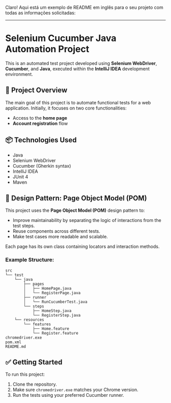 Claro! Aqui está um exemplo de README em inglês para o seu projeto com todas as informações solicitadas:

---

# Selenium Cucumber Java Automation Project

This is an automated test project developed using **Selenium WebDriver**, **Cucumber**, and **Java**, executed within the **IntelliJ IDEA** development environment.

## 📌 Project Overview

The main goal of this project is to automate functional tests for a web application.
Initially, it focuses on two core functionalities:

* Access to the **home page**
* **Account registration** flow

## 📦 Technologies Used

* Java
* Selenium WebDriver
* Cucumber (Gherkin syntax)
* IntelliJ IDEA
* JUnit 4
* Maven

## 📐 Design Pattern: Page Object Model (POM)

This project uses the **Page Object Model (POM)** design pattern to:

* Improve maintainability by separating the logic of interactions from the test steps.
* Reuse components across different tests.
* Make test cases more readable and scalable.

Each page has its own class containing locators and interaction methods.

### Example Structure:

```
src
└── test
    └── java
        ├── pages
        │   ├── HomePage.java
        │   └── RegisterPage.java
        ├── runner
        │   └── RunCucumberTest.java
        └── steps
            ├── HomeStep.java
            └── RegisterStep.java
    └── resources
        └── features
            ├── Home.feature
            └── Register.feature
chromedriver.exe
pom.xml
README.md
```

## ✅ Getting Started

To run this project:

1. Clone the repository.
2. Make sure `chromedriver.exe` matches your Chrome version.
3. Run the tests using your preferred Cucumber runner.

